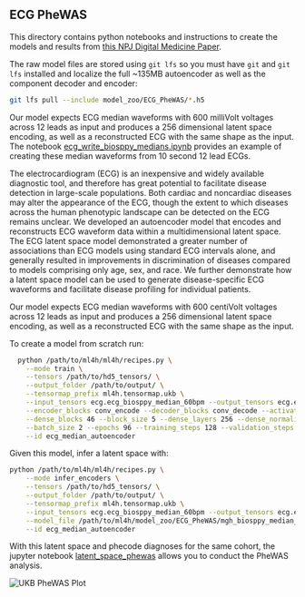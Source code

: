 ## ECG PheWAS
This directory contains python notebooks and instructions to create the models and results from 
[this NPJ Digital Medicine Paper](https://www.nature.com/articles/s41746-024-01418-9).

The raw model files are stored using `git lfs` so you must have `git` and `git lfs` installed and localize the full ~135MB autoencoder as well as the component decoder and encoder:
```bash
git lfs pull --include model_zoo/ECG_PheWAS/*.h5
```

Our model expects ECG median waveforms with 600 milliVolt voltages across 12 leads as input and produces 
a 256 dimensional latent space encoding, as well as a reconstructed ECG with the same shape as the input. 
The notebook [ecg_write_biosppy_medians.ipynb](./ecg_write_biosppy_medians.ipynb) provides an example of creating these median waveforms from 10 second 12 lead ECGs.

The electrocardiogram (ECG) is an inexpensive and widely available diagnostic tool, and therefore has great potential 
to facilitate disease detection in large-scale populations. 
Both cardiac and noncardiac diseases may alter the appearance of the ECG, though the extent to which diseases across 
the human phenotypic landscape can be detected on the ECG remains unclear. 
We developed an autoencoder model that encodes and reconstructs ECG waveform data within a 
multidimensional latent space.
The ECG latent space model demonstrated a greater number of associations than ECG models using standard ECG intervals 
alone, and generally resulted in improvements in discrimination of diseases compared to models comprising 
only age, sex, and race. 
We further demonstrate how a latent space model can be used to generate disease-specific ECG waveforms and facilitate 
disease profiling for individual patients.

Our model expects ECG median waveforms with 600 centiVolt voltages across 12 leads as input and produces 
a 256 dimensional latent space encoding, as well as a reconstructed ECG with the same shape as the input.

To create a model from scratch run:
```bash
  python /path/to/ml4h/ml4h/recipes.py \
    --mode train \
    --tensors /path/to/hd5_tensors/ \
    --output_folder /path/to/output/ \
    --tensormap_prefix ml4h.tensormap.ukb \
    --input_tensors ecg.ecg_biosppy_median_60bpm --output_tensors ecg.ecg_biosppy_median_60bpm \
    --encoder_blocks conv_encode --decoder_blocks conv_decode --activation mish --conv_layers 23 23 \
    --dense_blocks 46 --block_size 5 --dense_layers 256 --dense_normalize layer_norm \
    --batch_size 2 --epochs 96 --training_steps 128 --validation_steps 36 --test_steps 32 --patience 64 \
    --id ecg_median_autoencoder
```

Given this model, infer a latent space with:
```bash
python /path/to/ml4h/ml4h/recipes.py \
    --mode infer_encoders \
    --tensors /path/to/hd5_tensors/ \
    --output_folder /path/to/output/ \
    --tensormap_prefix ml4h.tensormap.ukb \
    --input_tensors ecg.ecg_biosppy_median_60bpm --output_tensors ecg.ecg_biosppy_median_60bpm \
    --model_file /path/to/ml4h/model_zoo/ECG_PheWAS/mgh_biosppy_median_60bpm_autoencoder_256d_v2022_05_21.h5 \
    --id ecg_median_autoencoder 
```

With this latent space and phecode diagnoses for the same cohort, the jupyter notebook 
[latent_space_phewas](./latent_space_phewas.ipynb)
allows you to conduct the PheWAS analysis.

![UKB PheWAS Plot](./ukb_phewas.png)
